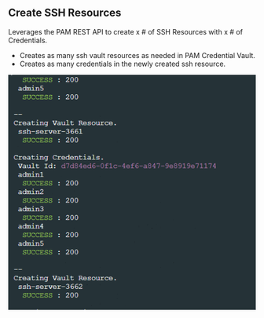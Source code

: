 ## Create SSH Resources
Leverages the PAM REST API to create x # of SSH Resources with x # of Credentials.
- Creates as many ssh vault resources as needed in PAM Credential Vault.
- Creates as many credentials in the newly created ssh resource.

![Script Demo](demo.gif)
